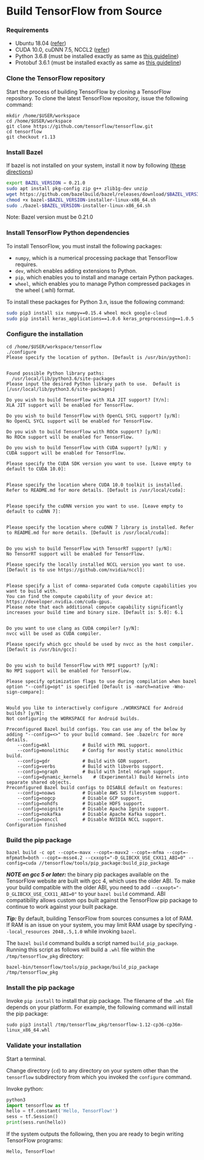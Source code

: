 # Build TensorFlow from Source


### Requirements

- Ubuntu 18.04 ([refer](https://github.com/greenglobal/ggml-docs/blob/master/setup_ubuntu_1804_from_minimalcd.md))
- CUDA 10.0, cuDNN 7.5, NCCL2 ([refer](https://github.com/hoangtnm/TrainingServer-docs/blob/master/Building_from_source/install-cuda-10.sh))
- Python 3.6.8 (must be installed exactly as same as [this guideline](https://github.com/hoangtnm/TrainingServer-docs/blob/master/Setup_python_3_dev_environment.md))
- Protobuf 3.6.1 (must be installed exactly as same as [this guideline](https://github.com/hoangtnm/TrainingServer-docs/blob/master/Building_from_source/install-protobuf-from_source.sh))

### Clone the TensorFlow repository

Start the process of building TensorFlow by cloning a TensorFlow repository.
To clone the latest TensorFlow repository, issue the following command:

```shell
mkdir /home/$USER/workspace
cd /home/$USER/workspace
git clone https://github.com/tensorflow/tensorflow.git
cd tensorflow
git checkout r1.13
```

### Install Bazel

If bazel is not installed on your system, install it now by following ([these directions](https://bazel.build/versions/master/docs/install.html))

```bash
export BAZEL_VERSION = 0.21.0
sudo apt install pkg-config zip g++ zlib1g-dev unzip
wget https://github.com/bazelbuild/bazel/releases/download/$BAZEL_VERSION/bazel-$BAZEL_VERSION-installer-linux-x86_64.sh
chmod +x bazel-$BAZEL_VERSION-installer-linux-x86_64.sh
sudo ./bazel-$BAZEL_VERSION-installer-linux-x86_64.sh
```

Note: Bazel version must be 0.21.0

### Install TensorFlow Python dependencies

To install TensorFlow, you must install the following packages:
- `numpy`, which is a numerical processing package that TensorFlow requires.
- `dev`, which enables adding extensions to Python.
- `pip`, which enables you to install and manage certain Python packages.
- `wheel`, which enables you to manage Python compressed packages in the wheel (.whl) format.

To install these packages for Python 3.n, issue the following command:

```bash
sudo pip3 install six numpy==0.15.4 wheel mock google-cloud
sudo pip install keras_applications==1.0.6 keras_preprocessing==1.0.5 --no-deps
```

### Configure the installation

```shell
cd /home/$USER/workspace/tensorflow
./configure
Please specify the location of python. [Default is /usr/bin/python]: 


Found possible Python library paths:
  /usr/local/lib/python3.6/site-packages
Please input the desired Python library path to use.  Default is [/usr/local/lib/python3.6/site-packages]

Do you wish to build TensorFlow with XLA JIT support? [Y/n]: 
XLA JIT support will be enabled for TensorFlow.

Do you wish to build TensorFlow with OpenCL SYCL support? [y/N]: 
No OpenCL SYCL support will be enabled for TensorFlow.

Do you wish to build TensorFlow with ROCm support? [y/N]: 
No ROCm support will be enabled for TensorFlow.

Do you wish to build TensorFlow with CUDA support? [y/N]: y
CUDA support will be enabled for TensorFlow.

Please specify the CUDA SDK version you want to use. [Leave empty to default to CUDA 10.0]: 


Please specify the location where CUDA 10.0 toolkit is installed. Refer to README.md for more details. [Default is /usr/local/cuda]: 


Please specify the cuDNN version you want to use. [Leave empty to default to cuDNN 7]: 


Please specify the location where cuDNN 7 library is installed. Refer to README.md for more details. [Default is /usr/local/cuda]: 


Do you wish to build TensorFlow with TensorRT support? [y/N]: 
No TensorRT support will be enabled for TensorFlow.

Please specify the locally installed NCCL version you want to use. [Default is to use https://github.com/nvidia/nccl]: 


Please specify a list of comma-separated Cuda compute capabilities you want to build with.
You can find the compute capability of your device at: https://developer.nvidia.com/cuda-gpus.
Please note that each additional compute capability significantly increases your build time and binary size. [Default is: 5.0]: 6.1


Do you want to use clang as CUDA compiler? [y/N]: 
nvcc will be used as CUDA compiler.

Please specify which gcc should be used by nvcc as the host compiler. [Default is /usr/bin/gcc]: 


Do you wish to build TensorFlow with MPI support? [y/N]: 
No MPI support will be enabled for TensorFlow.

Please specify optimization flags to use during compilation when bazel option "--config=opt" is specified [Default is -march=native -Wno-sign-compare]: 


Would you like to interactively configure ./WORKSPACE for Android builds? [y/N]: 
Not configuring the WORKSPACE for Android builds.

Preconfigured Bazel build configs. You can use any of the below by adding "--config=<>" to your build command. See .bazelrc for more details.
	--config=mkl         	# Build with MKL support.
	--config=monolithic  	# Config for mostly static monolithic build.
	--config=gdr         	# Build with GDR support.
	--config=verbs       	# Build with libverbs support.
	--config=ngraph      	# Build with Intel nGraph support.
	--config=dynamic_kernels	# (Experimental) Build kernels into separate shared objects.
Preconfigured Bazel build configs to DISABLE default on features:
	--config=noaws       	# Disable AWS S3 filesystem support.
	--config=nogcp       	# Disable GCP support.
	--config=nohdfs      	# Disable HDFS support.
	--config=noignite    	# Disable Apacha Ignite support.
	--config=nokafka     	# Disable Apache Kafka support.
	--config=nonccl      	# Disable NVIDIA NCCL support.
Configuration finished
```

### Build the pip package

```shell
bazel build -c opt --copt=-mavx --copt=-mavx2 --copt=-mfma --copt=-mfpmath=both --copt=-msse4.2 --cxxopt="-D_GLIBCXX_USE_CXX11_ABI=0" --config=cuda //tensorflow/tools/pip_package:build_pip_package
```

***NOTE on gcc 5 or later:*** the binary pip packages available on the TensorFlow website are built with gcc 4, which uses the older ABI. To make your build compatible with the older ABI, you need to add ```--cxxopt="-D_GLIBCXX_USE_CXX11_ABI=0"``` to your ```bazel build``` command. ABI compatibility allows custom ops built against the TensorFlow pip package to continue to work against your built package.

***Tip:*** By default, building TensorFlow from sources consumes a lot of RAM. If RAM is an issue on your system, you may limit RAM usage by specifying ```--local_resources 2048,.5,1.0``` while invoking ```bazel```.

The ```bazel build``` command builds a script named ```build_pip_package```. Running this script as follows will build a ```.whl``` file within the ```/tmp/tensorflow_pkg``` directory:

```shell
bazel-bin/tensorflow/tools/pip_package/build_pip_package /tmp/tensorflow_pkg
```

### Install the pip package

Invoke ```pip install``` to install that pip package. The filename of the ```.whl``` file depends on your platform. For example, the following command will install the pip package:

```shell
sudo pip3 install /tmp/tensorflow_pkg/tensorflow-1.12-cp36-cp36m-linux_x86_64.whl
```

### Validate your installation

Start a terminal.

Change directory (```cd```) to any directory on your system other than the ```tensorflow``` subdirectory from which you invoked the ```configure``` command.

Invoke python:

```python
python3
import tensorflow as tf
hello = tf.constant('Hello, TensorFlow!')
sess = tf.Session()
print(sess.run(hello))
```

If the system outputs the following, then you are ready to begin writing TensorFlow programs:

```
Hello, TensorFlow!
```
